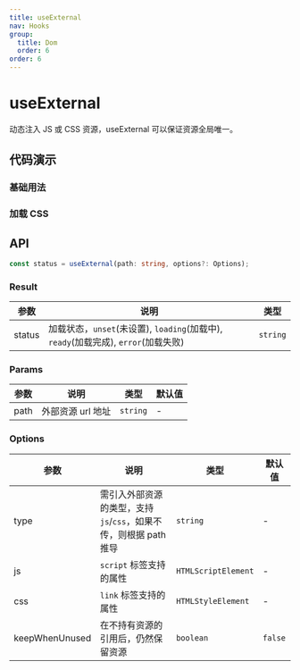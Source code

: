 ```yaml
---
title: useExternal
nav: Hooks
group:
  title: Dom
  order: 6
order: 6
---
```


# useExternal

动态注入 JS 或 CSS 资源，useExternal 可以保证资源全局唯一。

## 代码演示

### 基础用法

<code src="./demo/demo1.tsx"></code>

### 加载 CSS

<code src="./demo/demo2.tsx"></code>

## API

```typescript
const status = useExternal(path: string, options?: Options);
```

### Result

| 参数   | 说明                                                                               | 类型     |
| ------ | ---------------------------------------------------------------------------------- | -------- |
| status | 加载状态，`unset`(未设置), `loading`(加载中), `ready`(加载完成), `error`(加载失败) | `string` |

### Params

| 参数 | 说明              | 类型     | 默认值 |
| ---- | ----------------- | -------- | ------ |
| path | 外部资源 url 地址 | `string` | -      |

### Options

| 参数           | 说明                                                              | 类型                | 默认值  |
| -------------- | ----------------------------------------------------------------- | ------------------- | ------- |
| type           | 需引入外部资源的类型，支持 `js`/`css`，如果不传，则根据 path 推导 | `string`            | -       |
| js             | `script` 标签支持的属性                                           | `HTMLScriptElement` | -       |
| css            | `link` 标签支持的属性                                             | `HTMLStyleElement`  | -       |
| keepWhenUnused | 在不持有资源的引用后，仍然保留资源                                | `boolean`           | `false` |
